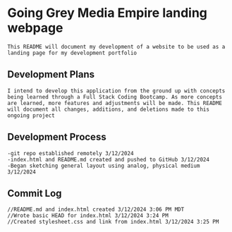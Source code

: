 # Going Grey Media Empire landing webpage
    This README will document my development of a website to be used as a landing page for my development portfolio

## Development Plans
    I intend to develop this application from the ground up with concepts being learned through a Full Stack Coding Bootcamp. As more concepts are learned, more features and adjustments will be made. This README will document all changes, additions, and deletions made to this ongoing project

## Development Process
    -git repo established remotely 3/12/2024
    -index.html and README.md created and pushed to GitHub 3/12/2024
    -Began sketching general layout using analog, physical medium 3/12/2024

## Commit Log
    //README.md and index.html created 3/12/2024 3:06 PM MDT
    //Wrote basic HEAD for index.html 3/12/2024 3:24 PM
    //Created stylesheet.css and link from index.html 3/12/2024 3:25 PM